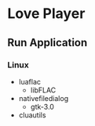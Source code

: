 # Love Player

## Run Application

### Linux

- luaflac
    - libFLAC
- nativefiledialog
    - gtk-3.0
- cluautils
